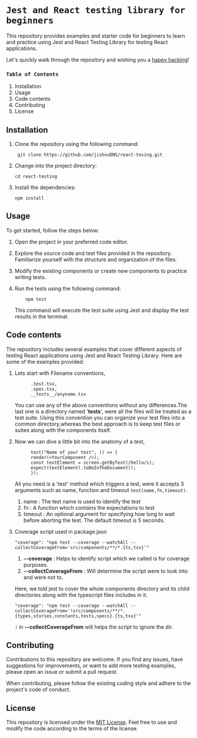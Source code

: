 # `Jest and React testing library for beginners`

This repository provides examples and starter code for beginners to learn and practice using Jest and React Testing Library for testing React applications.

Let's quickly walk through the repository and wishing you a [happy hacking]()!

### `Table of Contents`

1. Installation
2. Usage
3. Code contents
4. Contributing
5. License

## Installation

1.  Clone the repository using the following command:

         git clone https://github.com/jishnuDNS/react-tesing.git

2.  Change into the project directory:

        cd react-testing

3.  Install the dependencies:

        npm install

## Usage

To get started, follow the steps below:

1.  Open the project in your preferred code editor.
2.  Explore the source code and test files provided in the repository. Familiarize yourself with the structure and organization of the files.
3.  Modify the existing components or create new components to practice writing tests.
4.  Run the tests using the following command:

            npm test

    This command will execute the test suite using Jest and display the test results in the terminal.

## Code contents

The repository includes several examples that cover different aspects of testing React applications using Jest and React Testing Library. Here are some of the examples provided:

1.  Lets start with Filename conventions,

              .test.tsx,
              .spec.tsx,
              __tests__/anyname.tsx

    You can use any of the above conventions without any differences.The last one is a directory named '**tests**', were all the files will be treated as a test suite. Using this convention you can organize your test files into a common directory,whereas the best approach is to keep test files or suites along with the components itself.

2)  Now we can dive a little bit into the anatomy of a test,

              test("Name of your test", () => {
              render(<YourComponent />);
              const textElement = screen.getByText(/hello/i);
              expect(textElement).toBeInTheDocument();
              });


    All you need is a 'test' method which triggers a test, were it accepts 3 arguments such as name, function and timeout `test(name,fn,timeout)`.

    1. name : The test name is used to identify the test
    2. fn : A function which contains the expectations to test
    3. timeout : An optional argument for specifying how long to wait before aborting the test. The default timeout is 5 seconds.

3.  Coverage script used in package.json

        "coverage": "npm test --coverage --watchAll --collectCoverageFrom='src/components/**/*.{ts,tsx}'"

    1. __--coverage__ : Helps to identify script which we called is for coverage purposes.
    2. __--collectCoverageFrom__ : Will determine the script were to look into and were not to.
    
    Here, we told jest to cover the whole components directory and its child directories along with the typescript files includes in it.

        "coverage": "npm test --coverage --watchAll --collectCoverageFrom='!src/components/**/*.{types,stories,constants,tests,specs}.{ts,tsx}'"
    `!` in __--collectCoverageFrom__ will helps the script to ignore the dir.
## Contributing

Contributions to this repository are welcome. If you find any issues, have suggestions for improvements, or want to add more testing examples, please open an issue or submit a pull request.

When contributing, please follow the existing coding style and adhere to the project's code of conduct.

## License

This repository is licensed under the [MIT License]("https://www.google.com"). Feel free to use and modify the code according to the terms of the license.
